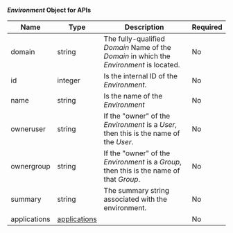 **_Environment_ Object for APIs**

| Name | Type | Description | Required |
| ---- | ---- | ----------- | -------- |
| domain | string | The fully-qualified _Domain_ Name of the _Domain_ in which the _Environment_ is located. | No |
| id | integer | Is the internal ID of the _Environment_. | No |
| name | string | Is the name of the _Environment_ | No |
| owneruser | string | If the "owner" of the _Environment_ is a _User_, then this is the name of the _User_. | No |
| ownergroup | string | If the "owner" of the _Environment_ is a _Group_, then this is the name of that _Group_. | No |
| summary | string | The summary string associated with the environment. | No |
| applications | [applications](/userguide/restapi/models/#applications) |  | No |